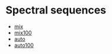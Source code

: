 # Spectral sequences
* [mix](./mix.html)
* [mix100](./mix100.html)
* [auto](./auto.html)
* [auto100](./auto100.html)